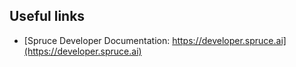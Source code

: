 ## Useful links
* [Spruce Developer Documentation: https://developer.spruce.ai](https://developer.spruce.ai)
